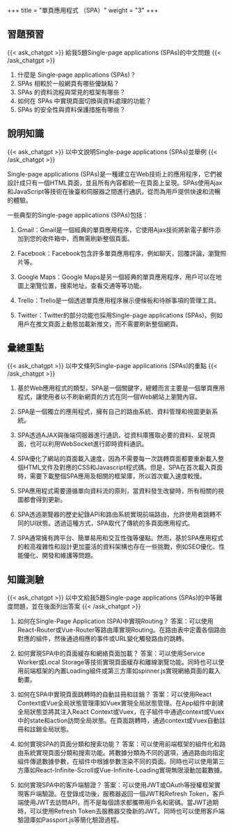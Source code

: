 +++
title = "單頁應用程式 （SPA）"
weight = "3"
+++
## 習題預習
{{< ask_chatgpt >}}
給我5題Single-page applications (SPAs)的中文問題
{{< /ask_chatgpt >}}



1. 什麼是 Single-page applications (SPAs)？
2. SPAs 相較於一般網頁有哪些優缺點？
3. SPAs 的資料流程與常見的框架有哪些？
4. 如何在 SPAs 中實現頁面切換與資料處理的功能？
5. SPAs 的安全性與資料保護措施有哪些？   

## 說明知識
{{< ask_chatgpt >}}
以中文說明Single-page applications (SPAs)並舉例
{{< /ask_chatgpt >}}



Single-page applications (SPAs)是一種建立在Web技術上的應用程序，它們被設計成只有一個HTML頁面，並且所有內容都統一在頁面上呈現。SPAs使用Ajax和JavaScript等技術在後臺和伺服器之間進行通訊，從而為用戶提供快速和流暢的體驗。

一些典型的Single-page applications (SPAs)包括：

1. Gmail：Gmail是一個經典的單頁應用程序，它使用Ajax技術將新電子郵件添加到您的收件箱中，而無需刷新整個頁面。

2. Facebook：Facebook包含許多單頁應用程序，例如聊天，回覆評論，瀏覽照片等。

3. Google Maps：Google Maps是另一個經典的單頁應用程序，用戶可以在地圖上瀏覽位置，搜索地址，查看交通等等功能。

4. Trello：Trello是一個透過單頁應用程序展示便條板和待辦事項的管理工具。

5. Twitter：Twitter的部分功能也採用Single-page applications (SPAs)，例如用戶在推文頁面上動態加載新推文，而不需要刷新整個網頁。   

## 彙總重點
{{< ask_chatgpt >}}
以中文條列Single-page applications (SPAs)的重點
{{< /ask_chatgpt >}}



1. 基於Web應用程式的類型，SPA是一個關鍵字，總體而言主要是一個單頁應用程式，讓使用者以不刷新網頁的方式在同一個Web網站上瀏覽內容。

2. SPA是一個獨立的應用程式，擁有自己的路由系統、資料管理和視圖更新系統。

3. SPA透過AJAX與後端伺服器進行通訊，從資料庫獲取必要的資料、呈現頁面，也可以利用WebSocket進行即時資料通訊。

4. SPA優化了網站的頁面載入速度，因為不需要每一次跳轉頁面都要重新載入整個HTML文件及對應的CSS和Javascript程式碼。但是，SPA在首次載入頁面時，需要下載整個SPA應用及相關的框架庫，所以首次載入速度較慢。

5. SPA應用程式需要遵循單向資料流的原則，當資料發生改變時，所有相關的視圖都會得到更新。

6. SPA透過瀏覽器的歷史紀錄API和路由系統實現前端路由，允許使用者跳轉不同的UI狀態。透過這種方式，SPA取代了傳統的多頁面應用程式。

7. SPA通常擁有跨平台、簡單易用和交互性強等優點。然而，基於SPA應用程式的較高複雜性和設計更加靈活的資料架構也存在一些挑戰，例如SEO優化、性能優化、開發和維護等問題。   

## 知識測驗
{{< ask_chatgpt >}}
以中文給我5題Single-page applications (SPAs)的中等難度問題，並在後面列出答案
{{< /ask_chatgpt >}}



1. 如何在Single-Page Application (SPA)中實現Routing？
答案：可以使用React-Router或Vue-Router等路由庫實現Routing。在路由表中定義各個路由對應的組件，然後通過相應的事件或URL變化觸發路由的跳轉。

2. 如何實現SPA中的頁面緩存和網絡頁面加載？
答案：可以使用Service Worker或Local Storage等技術實現頁面緩存和離線瀏覽功能。同時也可以使用前端框架的內置Loading組件或第三方庫如spinner.js實現網絡頁面的載入動畫。

3. 如何在SPA中實現頁面跳轉時的自動註冊和註銷？
答案：可以使用React Context或Vue全局狀態管理庫如Vuex實現全局狀態管理。在App組件中創建全局狀態並將其注入React Context或Vuex，在子組件中通過context或Vuex中的state和action訪問全局狀態。在頁面跳轉時，通過context或Vuex自動註冊和註銷全局狀態。

4. 如何實現SPA的頁面分類和搜索功能？
答案：可以使用前端框架的組件化和路由系統實現頁面分類和搜索功能。將數據分類為不同的選項，通過路由向指定組件傳遞數據參數，在組件中根據參數渲染不同的頁面。同時也可以使用第三方庫如React-Infinite-Scroll或Vue-Infinite-Loading實現無限滾動加載數據。

5. 如何實現SPA中的客戶端驗證？
答案：可以使用JWT或OAuth等授權框架實現客戶端驗證。在登錄成功後，服務器返回一個JWT和Refresh Token，客戶端使用JWT去訪問API，而不是每個請求都攜帶用戶名和密碼。當JWT過期時，可以使用Refresh Token去服務器交換新的JWT。同時也可以使用客戶端驗證庫如Passport.js等簡化驗證過程。   

